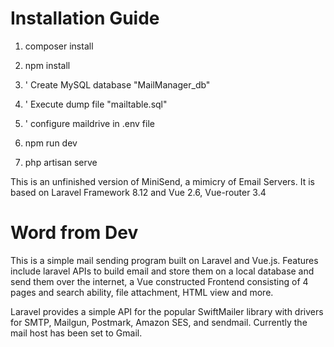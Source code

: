 # Installation Guide

1. composer install

2. npm install

3. ' Create MySQL database "MailManager_db"

4. ' Execute dump file "mailtable.sql"

5. ' configure maildrive in .env file

6. npm run dev

7. php artisan serve




 This is an unfinished version of MiniSend, a mimicry of Email Servers.
 It is based on Laravel Framework 8.12 and Vue 2.6, Vue-router 3.4



# Word from Dev

This is a simple mail sending program built on Laravel and Vue.js.
Features include laravel APIs to build email and store them on a local database and send them over the internet, 
a Vue constructed Frontend consisting of 4 pages and search ability, file attachment, HTML view and more.

Laravel provides a simple API for the popular SwiftMailer library with drivers for SMTP, Mailgun, Postmark, Amazon SES, and sendmail.
Currently the mail host has been set to Gmail.

